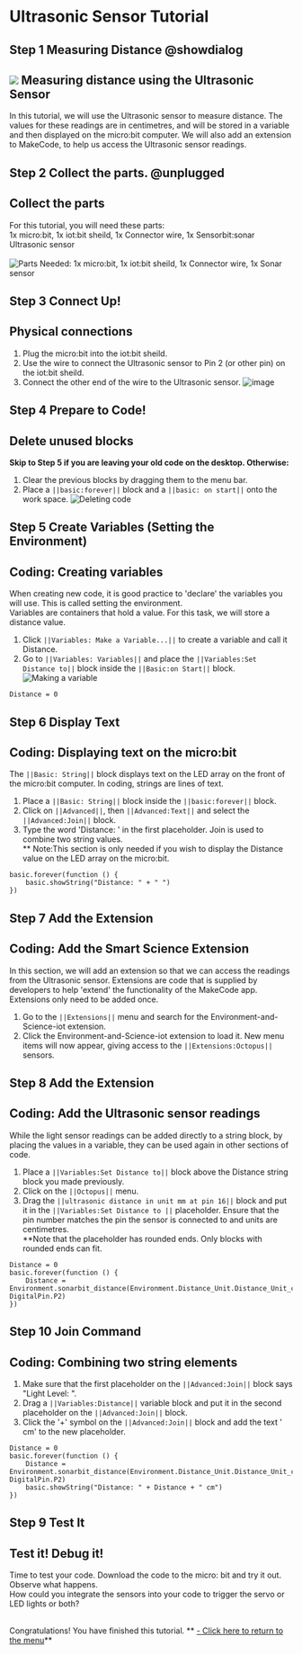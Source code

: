 # Ultrasonic Sensor Tutorial

<!---------------------------------------------------------------
------------------------- Ultrasonic TUTORIAL--------Complete----
----------------------------------------------------------------->

## Step 1 Measuring Distance @showdialog

![](https://raw.githubusercontent.com/EarthEdSTEM/earthed-iot-programs-tutorials/master/Images/General/EarthEd_Horizontal_Logo.png)
Measuring distance using the Ultrasonic Sensor
-------------------------------------------

In this tutorial, we will use the Ultrasonic sensor to measure distance. The values for these readings are in centimetres, and will be stored in a variable and then displayed on the micro:bit computer. We will also add an extension to MakeCode, to help us access the Ultrasonic sensor readings.

## Step 2 Collect the parts. @unplugged
Collect the parts
-----------------
For this tutorial, you will need these parts:<br>
1x micro:bit, 1x iot:bit sheild, 1x Connector wire, 1x Sensorbit:sonar Ultrasonic sensor<br><br>
![Parts Needed: 1x micro:bit, 1x iot:bit sheild, 1x Connector wire, 1x Sonar sensor](https://raw.githubusercontent.com/EarthEdSTEM/earthed-iot-programs-tutorials/master/Images/T_Ultrasonic/IoT_Ultrasonic_Parts_List.png)
<br>

## Step 3 Connect Up!
Physical connections
--------------------
1. Plug the micro:bit into the iot:bit sheild.
2. Use the wire to connect the Ultrasonic sensor to Pin 2 (or other pin) on the iot:bit sheild. 
3. Connect the other end of the wire to the Ultrasonic sensor.
![image](https://raw.githubusercontent.com/EarthEdSTEM/earthed-iot-programs-tutorials/master/Images/T_Ultrasonic/IoT_Ultrasonic_Sensor_Connections.png)

## Step 4 Prepare to Code!
Delete unused blocks
--------------------
**Skip to Step 5 if you are leaving your old code on the desktop. Otherwise:**
1. Clear the previous blocks by dragging them to the menu bar.
2. Place a ``||basic:forever||`` block and a ``||basic: on start||`` onto the work space.
![Deleting code](https://raw.githubusercontent.com/EarthEdSTEM/earthed-iot-programs-tutorials/master/Images/General/Delete_blocks.png)

## Step 5 Create Variables (Setting the Environment)
Coding: Creating variables
--------------------------
When creating new code, it is good practice to 'declare' the variables you will use. This is called setting the environment.<br> Variables are containers that hold a value. For this task, we will store a distance value.
1. Click ``||Variables: Make a Variable...||`` to create a variable and call it Distance.
3. Go to ``||Variables: Variables||`` and place the ``||Variables:Set Distance to||`` block inside the ``||Basic:on Start||`` block.
![Making a variable](https://raw.githubusercontent.com/EarthEdSTEM/earthed-iot-programs-tutorials/master/Images/T_Ultrasonic/IoT_Ultrasonic_Create_Variable.png)

```blocks
Distance = 0
```

## Step 6 Display Text
Coding: Displaying text on the micro:bit
----------------------------------------
The ``||Basic: String||`` block displays text on the LED array on the front of the micro:bit computer. In coding, strings are lines of text. 
1. Place a ``||Basic: String||`` block inside the ``||basic:forever||`` block. 
2. Click on ``||Advanced||``, then ``||Advanced:Text||`` and select the ``||Advanced:Join||`` block.
3. Type the word 'Distance: ' in the first placeholder. Join is used to combine two string values.<br>
** Note:This section is only needed if you wish to display the Distance value on the LED array on the micro:bit.
```blocks
basic.forever(function () {
    basic.showString("Distance: " + " ")
})
```

## Step 7 Add the Extension
Coding: Add the Smart Science Extension
----------------------------------------
In this section, we will add an extension so that we can access the readings from the Ultrasonic sensor. Extensions are code that is supplied by developers to help 'extend' the functionality of the MakeCode app. Extensions only need to be added once.
1. Go to the ``||Extensions||`` menu and search for the Environment-and-Science-iot extension. 
2. Click the Environment-and-Science-iot extension to load it. New menu items will now appear, giving access to the ``||Extensions:Octopus||`` sensors.

## Step 8 Add the Extension
Coding: Add the Ultrasonic sensor readings
-------------------------------------
While the light sensor readings can be added directly to a string block, by placing the values in a variable, they can be used again in other sections of code.
1. Place a ``||Variables:Set Distance to||`` block above the Distance string block you made previously.
2. Click on the ``||Octopus||`` menu.
3. Drag the ``||ultrasonic distance in unit mm at pin 16||`` block and put it in the ``||Variables:Set Distance to ||`` placeholder. Ensure that the pin number matches the pin the sensor is connected to and units are centimetres.
<br>**Note that the placeholder has rounded ends. Only blocks with rounded ends can fit.

```blocks
Distance = 0
basic.forever(function () {
    Distance = Environment.sonarbit_distance(Environment.Distance_Unit.Distance_Unit_cm, DigitalPin.P2)
})
```
## Step 10 Join Command
Coding: Combining two string elements
-------------------------------------
1. Make sure that the first placeholder on the ``||Advanced:Join||`` block says "Light Level: ".
2. Drag a ``||Variables:Distance||`` variable block and put it in the second placeholder on the ``||Advanced:Join||`` block.
3. Click the '+' symbol on the ``||Advanced:Join||`` block and add the text ' cm' to the new placeholder.

```blocks
Distance = 0
basic.forever(function () {
    Distance = Environment.sonarbit_distance(Environment.Distance_Unit.Distance_Unit_cm, DigitalPin.P2)
    basic.showString("Distance: " + Distance + " cm")
})
```

## Step 9 Test It
Test it! Debug it!
------------------
Time to test your code. Download the code to the micro: bit and try it out. Observe what happens.<br>
How could you integrate the sensors into your code to trigger the servo or LED lights or both?<br><br>

Congratulations! You have finished this tutorial.
** [- Click here to return to the menu](https://sites.google.com/earthed.vic.edu.au/tutorial-iot/home)**<br>

<script src="https://makecode.com/gh-pages-embed.js" > </script><script>makeCodeRender("{{ site.makecode.home_url }}", "{{ site.github.owner_name }}/{ { site.github.repository_name } } ");</script>
